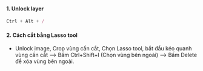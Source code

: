#### 1. Unlock layer

```javascript
Ctrl + Alt + /
```

#### 2. Cách cắt bằng Lasso tool

- Unlock image, Crop vùng cần cắt, Chọn Lasso tool, bắt đầu kéo quanh vùng cần cắt --> Bấm Ctrl+Shift+I (Chọn vùng bên ngoài) --> Bấm Delete để xóa vùng bên ngoài.
